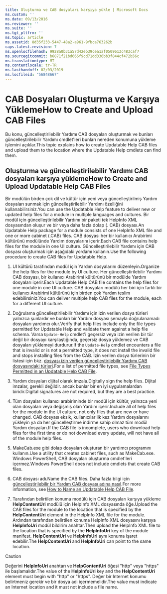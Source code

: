```yaml
---
title: Oluşturma ve CAB dosyaları karşıya yükle | Microsoft Docs
ms.custom: ''
ms.date: 09/13/2016
ms.reviewer: ''
ms.suite: ''
ms.tgt_pltfrm: ''
ms.topic: article
ms.assetid: 8d35f233-5447-48a2-a961-9fbca763262b
caps.latest.revision: 7
ms.openlocfilehash: 9928a0b31a57d42eb39cea1af0509613c483caf7
ms.sourcegitcommit: b6871f21bd666f9cd71dd336bb3f844cf472b56c
ms.translationtype: MT
ms.contentlocale: tr-TR
ms.lasthandoff: 02/03/2019
ms.locfileid: "56848667"
---
```

# <a name="how-to-create-and-upload-cab-files"></a><span data-ttu-id="fd63b-102">CAB Dosyaları Oluşturma ve Karşıya Yükleme</span><span class="sxs-lookup"><span data-stu-id="fd63b-102">How to Create and Upload CAB Files</span></span>

<span data-ttu-id="fd63b-103">Bu konu, güncelleştirilebilir Yardımı CAB dosyaları oluşturmak ve bunları güncelleştirilebilir Yardımı cmdlet'leri bunları nereden konumuna yükleme işlemini açıklar.</span><span class="sxs-lookup"><span data-stu-id="fd63b-103">This topic explains how to create Updatable Help CAB files and upload them to the location where the Updatable Help cmdlets can find them.</span></span>

## <a name="how-to-create-and-upload-updatable-help-cab-files"></a><span data-ttu-id="fd63b-104">Oluşturma ve güncelleştirilebilir Yardımı CAB dosyaları karşıya yükleme</span><span class="sxs-lookup"><span data-stu-id="fd63b-104">How to Create and Upload Updatable Help CAB Files</span></span>

<span data-ttu-id="fd63b-105">Bir modülün birden çok dil ve kültür için yeni veya güncelleştirilmiş Yardım dosyaları sunmak için güncelleştirilebilir Yardımı özelliğini kullanabilirsiniz.</span><span class="sxs-lookup"><span data-stu-id="fd63b-105">You can use the Updatable Help feature to deliver new or updated help files for a module in multiple languages and cultures.</span></span> <span data-ttu-id="fd63b-106">Bir modül için güncelleştirilebilir Yardımı bir paketi tek HelpInfo XML dosyasından oluşur ve bir veya daha fazla dolap (. CAB) dosyası.</span><span class="sxs-lookup"><span data-stu-id="fd63b-106">An Updatable Help package for a module consists of one HelpInfo XML file and one or more cabinet (.CAB) files.</span></span> <span data-ttu-id="fd63b-107">CAB dosyası her bir kullanıcı Arabirimi kültürünü modülünde Yardım dosyalarını içerir.</span><span class="sxs-lookup"><span data-stu-id="fd63b-107">Each CAB file contains help files for the module in one UI culture.</span></span> <span data-ttu-id="fd63b-108">Güncelleştirilebilir Yardımı için CAB dosyası oluşturmak için aşağıdaki yordamı kullanın.</span><span class="sxs-lookup"><span data-stu-id="fd63b-108">Use the following procedure to create CAB files for Updatable Help.</span></span>

1. <span data-ttu-id="fd63b-109">UI kültürü tarafından modül için Yardım dosyalarını düzenleyin.</span><span class="sxs-lookup"><span data-stu-id="fd63b-109">Organize the help files for the module by UI culture.</span></span> <span data-ttu-id="fd63b-110">Her güncelleştirilebilir Yardımı CAB dosyası, bir kullanıcı Arabirimi kültürünü bir modülde Yardım dosyaları içerir.</span><span class="sxs-lookup"><span data-stu-id="fd63b-110">Each Updatable Help CAB file contains the help files for one module in one UI culture.</span></span> <span data-ttu-id="fd63b-111">CAB dosyaları modülü her biri için farklı bir kullanıcı Arabirimi kültürünü için birden çok Yardım teslim edebilirsiniz.</span><span class="sxs-lookup"><span data-stu-id="fd63b-111">You can deliver multiple help CAB files for the module, each for a different UI culture.</span></span>

2. <span data-ttu-id="fd63b-112">Doğrulama güncelleştirilebilir Yardımı için izin verilen dosya türleri yalnızca şunlardır ve bunları bir Yardım dosyası şemayla doğrulanamadı dosyaları yardımcı olur.</span><span class="sxs-lookup"><span data-stu-id="fd63b-112">Verify that help files include only the file types permitted for Updatable Help and validate them against a help file schema.</span></span> <span data-ttu-id="fd63b-113">Varsa `Update-Help` cmdlet'i geçersiz veya izin verilen bir tür değil bir dosyayı karşılaştığında, geçersiz dosya yüklemez ve CAB dosyaları yüklemeyi durdurur.</span><span class="sxs-lookup"><span data-stu-id="fd63b-113">If the `Update-Help` cmdlet encounters a file that is invalid or is not a permitted type, it does not install the invalid file and stops installing files from the CAB.</span></span> <span data-ttu-id="fd63b-114">İzin verilen dosya türlerinin bir listesi için bkz. [dosyası izin verilen güncelleştirilebilir Yardımı CAB dosyasındaki türleri](./file-types-permitted-in-an-updatable-help-cab-file.md).</span><span class="sxs-lookup"><span data-stu-id="fd63b-114">For a list of permitted file types, see [File Types Permitted in an Updatable Help CAB File](./file-types-permitted-in-an-updatable-help-cab-file.md).</span></span>

3. <span data-ttu-id="fd63b-115">Yardım dosyaları dijital olarak imzala.</span><span class="sxs-lookup"><span data-stu-id="fd63b-115">Digitally sign the help files.</span></span> <span data-ttu-id="fd63b-116">Dijital imzalar, gerekli değildir. ancak bunlar bir en iyi uygulamalardan biridir.</span><span class="sxs-lookup"><span data-stu-id="fd63b-116">Digital signatures are not required, but they are a best practice.</span></span>

4. <span data-ttu-id="fd63b-117">Tüm dosyaları kullanıcı arabiriminde bir modül için kültür, yalnızca yeni olan dosyaları veya değişmiş olan Yardım içerir.</span><span class="sxs-lookup"><span data-stu-id="fd63b-117">Include all of help files for the module in the UI culture, not only files that are new or have changed.</span></span> <span data-ttu-id="fd63b-118">CAB dosyası eksik, kullanıcılar ilk kez Yardım dosyalarını yükleyin ya da her güncelleştirme indirme sahip olmaz tüm modül Yardım dosyaları.</span><span class="sxs-lookup"><span data-stu-id="fd63b-118">If the CAB file is incomplete, users who download help files for the first time or do not download every update, will not have all of the module help files.</span></span>

5. <span data-ttu-id="fd63b-119">MakeCab.exe gibi dolap dosyaları oluşturan bir yardımcı programını kullanın.</span><span class="sxs-lookup"><span data-stu-id="fd63b-119">Use a utility that creates cabinet files, such as MakeCab.exe.</span></span> <span data-ttu-id="fd63b-120">Windows PowerShell, CAB dosyaları oluşturma cmdlet'leri içermez.</span><span class="sxs-lookup"><span data-stu-id="fd63b-120">Windows PowerShell does not include cmdlets that create CAB files.</span></span>

6. <span data-ttu-id="fd63b-121">CAB dosyası adı.</span><span class="sxs-lookup"><span data-stu-id="fd63b-121">Name the CAB files.</span></span> <span data-ttu-id="fd63b-122">Daha fazla bilgi için [güncelleştirilebilir bir Yardım CAB dosyası adına nasıl](./how-to-name-an-updatable-help-cab-file.md).</span><span class="sxs-lookup"><span data-stu-id="fd63b-122">For more information, see [How to Name an Updatable Help CAB File](./how-to-name-an-updatable-help-cab-file.md).</span></span>

7. <span data-ttu-id="fd63b-123">Tarafından belirtilen konuma modülü için CAB dosyaları karşıya yükleme **HelpContentUri** modülü için HelpInfo XML dosyasında öğe.</span><span class="sxs-lookup"><span data-stu-id="fd63b-123">Upload the CAB files for the module to the location that is specified by the **HelpContentUri** element in the HelpInfo XML file for the module.</span></span> <span data-ttu-id="fd63b-124">Ardından tarafından belirtilen konuma HelpInfo XML dosyasını karşıya **HelpInfoUri** modül bildirim anahtar.</span><span class="sxs-lookup"><span data-stu-id="fd63b-124">Then upload the HelpInfo XML file to the location that is specified by the **HelpInfoUri** key of the module manifest.</span></span> <span data-ttu-id="fd63b-125">**HelpContentUri** ve **HelpInfoUri** aynı konuma işaret edebilir.</span><span class="sxs-lookup"><span data-stu-id="fd63b-125">The **HelpContentUri** and **HelpInfoUri** can point to the same location.</span></span>

> [!CAUTION]
> <span data-ttu-id="fd63b-126">Değerini **HelpInfoUri** anahtarı ve **HelpContentUri** öğesi "http" veya "https" ile başlamalıdır.</span><span class="sxs-lookup"><span data-stu-id="fd63b-126">The value of the **HelpInfoUri** key and the **HelpContentUri** element must begin with "http" or "https".</span></span> <span data-ttu-id="fd63b-127">Değer bir Internet konumu belirtmeniz gerekir ve bir dosya adı içermemelidir.</span><span class="sxs-lookup"><span data-stu-id="fd63b-127">The value must indicate an Internet location and it must not include a file name.</span></span>
